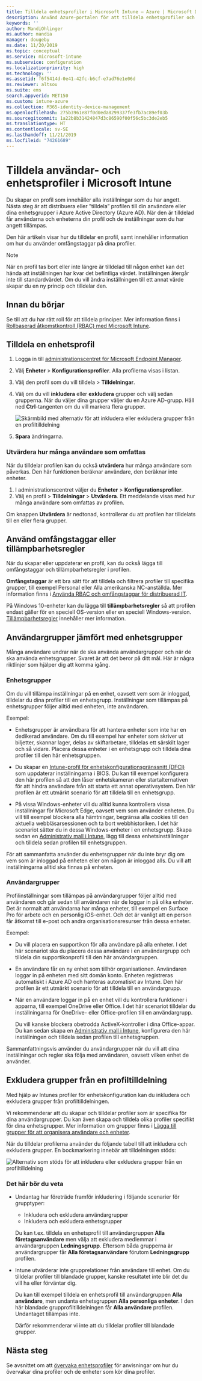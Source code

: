 ```yaml
---
title: Tilldela enhetsprofiler i Microsoft Intune – Azure | Microsoft Docs
description: Använd Azure-portalen för att tilldela enhetsprofiler och principer till användare och enheter. Lär dig att undanta grupper från en profiltilldelning i Microsoft Intune.
keywords: ''
author: MandiOhlinger
ms.author: mandia
manager: dougeby
ms.date: 11/20/2019
ms.topic: conceptual
ms.service: microsoft-intune
ms.subservice: configuration
ms.localizationpriority: high
ms.technology: ''
ms.assetid: f6f5414d-0e41-42fc-b6cf-e7ad76e1e06d
ms.reviewer: altsou
ms.suite: ems
search.appverid: MET150
ms.custom: intune-azure
ms.collection: M365-identity-device-management
ms.openlocfilehash: 275b3961e87f0d0eda8299337fe3fb7ac89ef03b
ms.sourcegitcommit: 1a22b8b31424847d3c86590f00f56c5bc3de2eb5
ms.translationtype: HT
ms.contentlocale: sv-SE
ms.lasthandoff: 11/21/2019
ms.locfileid: "74261689"
---
```

# <a name="assign-user-and-device-profiles-in-microsoft-intune"></a>Tilldela användar- och enhetsprofiler i Microsoft Intune

Du skapar en profil som innehåller alla inställningar som du har angett. Nästa steg är att distribuera eller ”tilldela” profilen till din användare eller dina enhetsgrupper i Azure Active Directory (Azure AD). När den är tilldelad får användarna och enheterna din profil och de inställningar som du har angett tillämpas.

Den här artikeln visar hur du tilldelar en profil, samt innehåller information om hur du använder omfångstaggar på dina profiler.

> [!NOTE]  
> När en profil tas bort eller inte längre är tilldelad till någon enhet kan det hända att inställningen har kvar det befintliga värdet. Inställningen återgår inte till standardvärdet. Om du vill ändra inställningen till ett annat värde skapar du en ny princip och tilldelar den.

## <a name="before-you-begin"></a>Innan du börjar

Se till att du har rätt roll för att tilldela principer. Mer information finns i [Rollbaserad åtkomstkontroll (RBAC) med Microsoft Intune](../fundamentals/role-based-access-control.md).

## <a name="assign-a-device-profile"></a>Tilldela en enhetsprofil

1. Logga in till [administrationscentret för Microsoft Endpoint Manager](https://go.microsoft.com/fwlink/?linkid=2109431).
2. Välj **Enheter** > **Konfigurationsprofiler**. Alla profilerna visas i listan.
3. Välj den profil som du vill tilldela > **Tilldelningar**.
4. Välj om du vill **inkludera** eller **exkludera** grupper och välj sedan grupperna. När du väljer dina grupper väljer du en Azure AD-grupp. Håll ned **Ctrl**-tangenten om du vill markera flera grupper.

    ![Skärmbild med alternativ för att inkludera eller exkludera grupper från en profiltilldelning](./media/device-profile-assign/group-include-exclude.png)

5. **Spara** ändringarna.

### <a name="evaluate-how-many-users-are-targeted"></a>Utvärdera hur många användare som omfattas

När du tilldelar profilen kan du också **utvärdera** hur många användare som påverkas. Den här funktionen beräknar användare, den beräknar inte enheter.

1. I administrationscentret väljer du **Enheter** > **Konfigurationsprofiler**.
2. Välj en profil > **Tilldelningar** > **Utvärdera**. Ett meddelande visas med hur många användare som omfattas av profilen.

Om knappen **Utvärdera** är nedtonad, kontrollerar du att profilen har tilldelats till en eller flera grupper.

## <a name="use-scope-tags-or-applicability-rules"></a>Använd omfångstaggar eller tillämpbarhetsregler

När du skapar eller uppdaterar en profil, kan du också lägga till omfångstaggar och tillämpbarhetsregler i profilen.

**Omfångstaggar** är ett bra sätt för att tilldela och filtrera profiler till specifika grupper, till exempel Personal eller Alla amerikanska NC-anställda. Mer information finns i [Använda RBAC och omfångstaggar för distribuerad IT](../fundamentals/scope-tags.md).

På Windows 10-enheter kan du lägga till **tillämpbarhetsregler** så att profilen endast gäller för en speciell OS-version eller en speciell Windows-version. [Tillämpbarhetsregler](device-profile-create.md#applicability-rules) innehåller mer information.

## <a name="user-groups-vs-device-groups"></a>Användargrupper jämfört med enhetsgrupper

Många användare undrar när de ska använda användargrupper och när de ska använda enhetsgrupper. Svaret är att det beror på ditt mål. Här är några riktlinjer som hjälper dig att komma igång.

### <a name="device-groups"></a>Enhetsgrupper

Om du vill tillämpa inställningar på en enhet, oavsett vem som är inloggad, tilldelar du dina profiler till en enhetsgrupp. Inställningar som tillämpas på enhetsgrupper följer alltid med enheten, inte användaren.

Exempel:

- Enhetsgrupper är användbara för att hantera enheter som inte har en dedikerad användare. Om du till exempel har enheter som skriver ut biljetter, skannar lager, delas av skiftarbetare, tilldelas ett särskilt lager och så vidare. Placera dessa enheter i en enhetsgrupp och tilldela dina profiler till den här enhetsgruppen.

- Du skapar en [Intune-profil för enhetskonfigurationsgränssnitt (DFCI)](device-firmware-configuration-interface-windows.md) som uppdaterar inställningarna i BIOS. Du kan till exempel konfigurera den här profilen så att den låser enhetskameran eller startalternativen för att hindra användare från att starta ett annat operativsystem. Den här profilen är ett utmärkt scenario för att tilldela till en enhetsgrupp.

- På vissa Windows-enheter vill du alltid kunna kontrollera vissa inställningar för Microsoft Edge, oavsett vem som använder enheten. Du vill till exempel blockera alla hämtningar, begränsa alla cookies till den aktuella webbläsarsessionen och ta bort webbhistoriken. I det här scenariot sätter du in dessa Windows-enheter i en enhetsgrupp. Skapa sedan en [Administrativ mall i Intune](administrative-templates-windows.md), lägg till dessa enhetsinställningar och tilldela sedan profilen till enhetsgruppen.

För att sammanfatta använder du enhetsgrupper när du inte bryr dig om vem som är inloggad på enheten eller om någon är inloggad alls. Du vill att inställningarna alltid ska finnas på enheten.

### <a name="user-groups"></a>Användargrupper

Profilinställningar som tillämpas på användargrupper följer alltid med användaren och går sedan till användaren när de loggar in på olika enheter. Det är normalt att användarna har många enheter, till exempel en Surface Pro för arbete och en personlig iOS-enhet. Och det är vanligt att en person får åtkomst till e-post och andra organisationsresurser från dessa enheter.

Exempel:

- Du vill placera en supportikon för alla användare på alla enheter. I det här scenariot ska du placera dessa användare i en användargrupp och tilldela din supportikonprofil till den här användargruppen.
- En användare får en ny enhet som tillhör organisationen. Användaren loggar in på enheten med sitt domän konto. Enheten registreras automatiskt i Azure AD och hanteras automatiskt av Intune. Den här profilen är ett utmärkt scenario för att tilldela till en användargrupp.
- När en användare loggar in på en enhet vill du kontrollera funktioner i apparna, till exempel OneDrive eller Office. I det här scenariot tilldelar du inställningarna för OneDrive- eller Office-profilen till en användargrupp.

  Du vill kanske blockera obetrodda ActiveX-kontroller i dina Office-appar. Du kan sedan skapa en [Administrativ mall i Intune](administrative-templates-windows.md), konfigurera den här inställningen och tilldela sedan profilen till enhetsgruppen.

Sammanfattningsvis använder du användargrupper när du vill att dina inställningar och regler ska följa med användaren, oavsett vilken enhet de använder.

## <a name="exclude-groups-from-a-profile-assignment"></a>Exkludera grupper från en profiltilldelning

Med hjälp av Intunes profiler för enhetskonfiguration kan du inkludera och exkludera grupper från profiltilldelningen.

Vi rekommenderar att du skapar och tilldelar profiler som är specifika för dina användargrupper. Du kan även skapa och tilldela olika profiler specifikt för dina enhetsgrupper. Mer information om grupper finns i [Lägga till grupper för att organisera användare och enheter](../fundamentals/groups-add.md).

När du tilldelar profilerna använder du följande tabell till att inkludera och exkludera grupper. En bockmarkering innebär att tilldelningen stöds:

![Alternativ som stöds för att inkludera eller exkludera grupper från en profiltilldelning](./media/device-profile-assign/include-exclude-user-device-groups.png)

### <a name="what-you-should-know"></a>Det här bör du veta

- Undantag har företräde framför inkludering i följande scenarier för grupptyper:

  - Inkludera och exkludera användargrupper
  - Inkludera och exkludera enhetsgrupper

  Du kan t.ex. tilldela en enhetsprofil till användargruppen **Alla företagsanvändare** men välja att exkludera medlemmar i användargruppen **Ledningsgrupp**. Eftersom båda grupperna är användargrupper får **Alla företagsanvändare** förutom **Ledningsgrupp** profilen.

- Intune utvärderar inte grupprelationer från användare till enhet. Om du tilldelar profiler till blandade grupper, kanske resultatet inte blir det du vill ha eller förväntar dig.

  Du kan till exempel tilldela en enhetsprofil till användargruppen **Alla användare**, men undanta enhetsgruppen **Alla personliga enheter**. I den här blandade grupprofiltilldelningen får **Alla användare** profilen. Undantaget tillämpas inte.

  Därför rekommenderar vi inte att du tilldelar profiler till blandade grupper.

## <a name="next-steps"></a>Nästa steg

Se avsnittet om att [övervaka enhetsprofiler](device-profile-monitor.md) för anvisningar om hur du övervakar dina profiler och de enheter som kör dina profiler.
